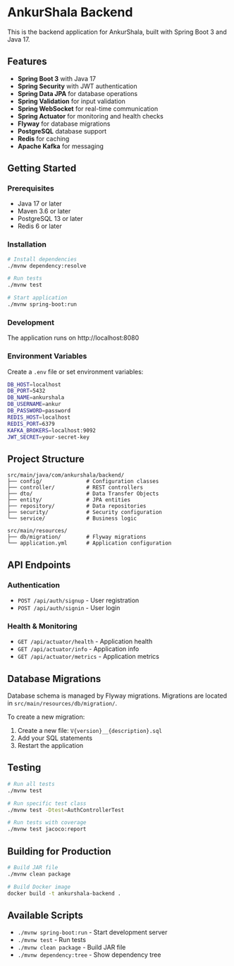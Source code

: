 # AnkurShala Backend

This is the backend application for AnkurShala, built with Spring Boot 3 and Java 17.

## Features

- **Spring Boot 3** with Java 17
- **Spring Security** with JWT authentication
- **Spring Data JPA** for database operations
- **Spring Validation** for input validation
- **Spring WebSocket** for real-time communication
- **Spring Actuator** for monitoring and health checks
- **Flyway** for database migrations
- **PostgreSQL** database support
- **Redis** for caching
- **Apache Kafka** for messaging

## Getting Started

### Prerequisites

- Java 17 or later
- Maven 3.6 or later
- PostgreSQL 13 or later
- Redis 6 or later

### Installation

```bash
# Install dependencies
./mvnw dependency:resolve

# Run tests
./mvnw test

# Start application
./mvnw spring-boot:run
```

### Development

The application runs on http://localhost:8080

### Environment Variables

Create a `.env` file or set environment variables:

```bash
DB_HOST=localhost
DB_PORT=5432
DB_NAME=ankurshala
DB_USERNAME=ankur
DB_PASSWORD=password
REDIS_HOST=localhost
REDIS_PORT=6379
KAFKA_BROKERS=localhost:9092
JWT_SECRET=your-secret-key
```

## Project Structure

```
src/main/java/com/ankurshala/backend/
├── config/              # Configuration classes
├── controller/          # REST controllers
├── dto/                 # Data Transfer Objects
├── entity/              # JPA entities
├── repository/          # Data repositories
├── security/            # Security configuration
└── service/             # Business logic

src/main/resources/
├── db/migration/        # Flyway migrations
└── application.yml      # Application configuration
```

## API Endpoints

### Authentication
- `POST /api/auth/signup` - User registration
- `POST /api/auth/signin` - User login

### Health & Monitoring
- `GET /api/actuator/health` - Application health
- `GET /api/actuator/info` - Application info
- `GET /api/actuator/metrics` - Application metrics

## Database Migrations

Database schema is managed by Flyway migrations. Migrations are located in `src/main/resources/db/migration/`.

To create a new migration:
1. Create a new file: `V{version}__{description}.sql`
2. Add your SQL statements
3. Restart the application

## Testing

```bash
# Run all tests
./mvnw test

# Run specific test class
./mvnw test -Dtest=AuthControllerTest

# Run tests with coverage
./mvnw test jacoco:report
```

## Building for Production

```bash
# Build JAR file
./mvnw clean package

# Build Docker image
docker build -t ankurshala-backend .
```

## Available Scripts

- `./mvnw spring-boot:run` - Start development server
- `./mvnw test` - Run tests
- `./mvnw clean package` - Build JAR file
- `./mvnw dependency:tree` - Show dependency tree
